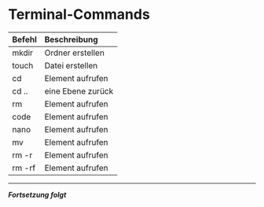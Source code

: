 # Terminal-Commands

| Befehl | Beschreibung |
| :----- | :---------- |
| mkdir | Ordner erstellen |
| touch | Datei erstellen |
| cd | Element aufrufen |
| cd .. | eine Ebene zurück |
| rm | Element aufrufen |
| code | Element aufrufen |
| nano | Element aufrufen |
| mv | Element aufrufen |
| rm -r | Element aufrufen |
| rm -rf | Element aufrufen |

***

**_Fortsetzung folgt_**
